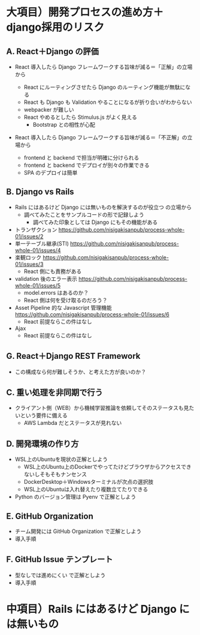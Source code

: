 
# 大項目）開発プロセスの進め方＋django採用のリスク

## A. React＋Django の評価
-  React 導入したら Django フレームワークする旨味が減る＝「正解」の立場から
    -  React にルーティングさせたら Django のルーティング機能が無駄になる
    -  React も Django も Validation やることになるが折り合いがわからない
    -  webpacker が難しい
    -  React やめるとしたら Stimulus.js がよく見える
        - Bootstrap との相性が心配

-  React 導入したら Django フレームワークする旨味が減る＝「不正解」の立場から
    -  frontend と backend で担当が明確に分けられる
    -  frontend と backend でデプロイが別々の作業できる
    -  SPA のデプロイは簡単


## B. Django vs Rails 
- Rails にはあるけど Django には無いものを解決するのが役立つ の立場から
    - 調べてみたことをサンプルコードの形で記録しよう
        - 調べてみた印象としては Django にもその機能がある
- トランザクション https://github.com/nisigakisanpub/process-whole-01/issues/2
- 単一テーブル継承(STI) https://github.com/nisigakisanpub/process-whole-01/issues/4
- 楽観ロック https://github.com/nisigakisanpub/process-whole-01/issues/3
    - React 側にも責務がある
- validation 後のエラー表示 https://github.com/nisigakisanpub/process-whole-01/issues/5
    - model.errors はあるのか？
    - React 側は何を受け取るのだろう？
- Asset Pipeline 的な Javascript 管理機能 https://github.com/nisigakisanpub/process-whole-01/issues/6
    - React 前提ならこの件はなし
- Ajax
    - React 前提ならこの件はなし


## G. React＋Django REST Framework
- この構成なら何が難しそうか、と考えた方が良いのか？


## C. 重い処理を非同期で行う
- クライアント側（WEB）から機械学習推論を依頼してそのステータスも見たいという要件に備える
    - AWS Lambda だとステータスが見れない


## D. 開発環境の作り方
- WSL上のUbuntuを現状の正解としよう
   - WSL上のUbuntu上のDockerでやってたけどブラウザからアクセスできないしそもそもナンセンス
   - DockerDesktop＋Windowsターミナルが次点の選択肢
   - WSL上のUbuntuは入れ替えたり複数立てたりできる
- Python のバージョン管理は Pyenv で正解としよう


## E. GitHub Organization
-  チーム開発には GitHub Organization で正解としよう
-  導入手順


## F. GitHub Issue テンプレート
-  型なしでは進めにくい で正解としよう
-  導入手順


# 中項目）Rails にはあるけど Django には無いもの

